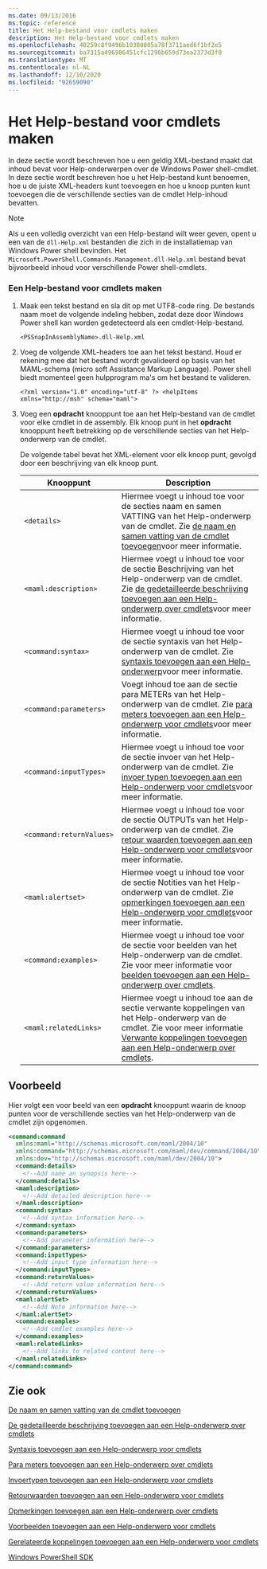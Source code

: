 ```yaml
---
ms.date: 09/13/2016
ms.topic: reference
title: Het Help-bestand voor cmdlets maken
description: Het Help-bestand voor cmdlets maken
ms.openlocfilehash: 40259c8f9496b10380805a78f3711aed6f1bf2e5
ms.sourcegitcommit: ba7315a496986451cfc1296b659d73ea2373d3f0
ms.translationtype: MT
ms.contentlocale: nl-NL
ms.lasthandoff: 12/10/2020
ms.locfileid: "92659090"
---
```

# <a name="how-to-create-the-cmdlet-help-file"></a>Het Help-bestand voor cmdlets maken

In deze sectie wordt beschreven hoe u een geldig XML-bestand maakt dat inhoud bevat voor Help-onderwerpen over de Windows Power shell-cmdlet. In deze sectie wordt beschreven hoe u het Help-bestand kunt benoemen, hoe u de juiste XML-headers kunt toevoegen en hoe u knoop punten kunt toevoegen die de verschillende secties van de cmdlet Help-inhoud bevatten.

> [!NOTE]
> Als u een volledig overzicht van een Help-bestand wilt weer geven, opent u een van de `dll-Help.xml` bestanden die zich in de installatiemap van Windows Power shell bevinden. Het `Microsoft.PowerShell.Commands.Management.dll-Help.xml` bestand bevat bijvoorbeeld inhoud voor verschillende Power shell-cmdlets.

### <a name="how-to-create-a-cmdlet-help-file"></a>Een Help-bestand voor cmdlets maken

1. Maak een tekst bestand en sla dit op met UTF8-code ring. De bestands naam moet de volgende indeling hebben, zodat deze door Windows Power shell kan worden gedetecteerd als een cmdlet-Help-bestand.

   `<PSSnapInAssemblyName>.dll-Help.xml`

1. Voeg de volgende XML-headers toe aan het tekst bestand. Houd er rekening mee dat het bestand wordt gevalideerd op basis van het MAML-schema (micro soft Assistance Markup Language). Power shell biedt momenteel geen hulpprogram ma's om het bestand te valideren.

   `<?xml version="1.0" encoding="utf-8" ?> <helpItems xmlns="http://msh" schema="maml">`

1. Voeg een **opdracht** knooppunt toe aan het Help-bestand van de cmdlet voor elke cmdlet in de assembly. Elk knoop punt in het **opdracht** knooppunt heeft betrekking op de verschillende secties van het Help-onderwerp van de cmdlet.

   De volgende tabel bevat het XML-element voor elk knoop punt, gevolgd door een beschrijving van elk knoop punt.

   |           Knooppunt           |                                                                                                     Description                                                                                                     |
   | ------------------------ | ------------------------------------------------------------------------------------------------------------------------------------------------------------------------------------------------------------------- |
   | `<details>`              | Hiermee voegt u inhoud toe voor de secties naam en samen VATTING van het Help-onderwerp van de cmdlet. Zie [de naam en samen vatting van de cmdlet toevoegen](./how-to-add-the-cmdlet-name-and-synopsis-to-a-cmdlet-help-topic.md)voor meer informatie. |
   | `<maml:description>`     | Hiermee voegt u inhoud toe voor de sectie Beschrijving van het Help-onderwerp van de cmdlet. Zie [de gedetailleerde beschrijving toevoegen aan een Help-onderwerp over cmdlets](./how-to-add-a-cmdlet-description.md)voor meer informatie.                    |
   | `<command:syntax>`       | Hiermee voegt u inhoud toe voor de sectie syntaxis van het Help-onderwerp van de cmdlet. Zie [syntaxis toevoegen aan een Help-onderwerp](./how-to-add-syntax-to-a-cmdlet-help-topic.md)voor meer informatie.                                  |
   | `<command:parameters>`   | Voegt inhoud toe aan de sectie para METERs van het Help-onderwerp van de cmdlet. Zie [para meters toevoegen aan een Help-onderwerp voor cmdlets](./how-to-add-parameter-information.md)voor meer informatie.                                  |
   | `<command:inputTypes>`   | Hiermee voegt u inhoud toe voor de sectie invoer van het Help-onderwerp van de cmdlet. Zie [invoer typen toevoegen aan een Help-onderwerp voor cmdlets](./how-to-add-input-types-to-a-cmdlet-help-topic.md)voor meer informatie.                        |
   | `<command:returnValues>` | Hiermee voegt u inhoud toe voor de sectie OUTPUTs van het Help-onderwerp van de cmdlet. Zie [retour waarden toevoegen aan een Help-onderwerp voor cmdlets](./how-to-add-return-values-to-a-cmdlet-help-topic.md)voor meer informatie.                   |
   | `<maml:alertset>`        | Hiermee voegt u inhoud toe voor de sectie Notities van het Help-onderwerp van de cmdlet. Zie [opmerkingen toevoegen aan een Help-onderwerp voor cmdlets](./how-to-add-notes-to-a-cmdlet-help-topic.md)voor meer informatie.                                      |
   | `<command:examples>`     | Hiermee voegt u inhoud toe voor de sectie voor beelden van het Help-onderwerp van de cmdlet. Zie voor meer informatie voor [beelden toevoegen aan een Help-onderwerp over cmdlets](./how-to-add-examples-to-a-cmdlet-help-topic.md).                            |
   | `<maml:relatedLinks>`    | Hiermee voegt u inhoud toe aan de sectie verwante koppelingen van het Help-onderwerp van de cmdlet. Zie voor meer informatie [Verwante koppelingen toevoegen aan een Help-onderwerp over cmdlets](./how-to-add-related-links-to-a-cmdlet-help-topic.md).             |

## <a name="example"></a>Voorbeeld

 Hier volgt een voor beeld van een **opdracht** knooppunt waarin de knoop punten voor de verschillende secties van het Help-onderwerp van de cmdlet zijn opgenomen.

```xml
<command:command
  xmlns:maml="http://schemas.microsoft.com/maml/2004/10"
  xmlns:command="http://schemas.microsoft.com/maml/dev/command/2004/10"
  xmlns:dev="http://schemas.microsoft.com/maml/dev/2004/10">
  <command:details>
    <!--Add name an synopsis here-->
  </command:details>
  <maml:description>
    <!--Add detailed description here-->
  </maml:description>
  <command:syntax>
    <!--Add syntax information here-->
  </command:syntax>
  <command:parameters>
    <!--Add parameter information here-->
  </command:parameters>
  <command:inputTypes>
    <!--Add input type information here-->
  </command:inputTypes>
  <command:returnValues>
    <!--Add return value information here-->
  </command:returnValues>
  <maml:alertSet>
    <!--Add Note information here-->
  </maml:alertSet>
  <command:examples>
    <!--Add cmdlet examples here-->
  </command:examples>
  <maml:relatedLinks>
    <!--Add links to related content here-->
  </maml:relatedLinks>
</command:command>
```

## <a name="see-also"></a>Zie ook

 [De naam en samen vatting van de cmdlet toevoegen](./how-to-add-the-cmdlet-name-and-synopsis-to-a-cmdlet-help-topic.md)

 [De gedetailleerde beschrijving toevoegen aan een Help-onderwerp over cmdlets](./how-to-add-a-cmdlet-description.md)

 [Syntaxis toevoegen aan een Help-onderwerp voor cmdlets](./how-to-add-syntax-to-a-cmdlet-help-topic.md)

 [Para meters toevoegen aan een Help-onderwerp over cmdlets](./how-to-add-parameter-information.md)

 [Invoertypen toevoegen aan een Help-onderwerp voor cmdlets](./how-to-add-input-types-to-a-cmdlet-help-topic.md)

 [Retourwaarden toevoegen aan een Help-onderwerp voor cmdlets](./how-to-add-return-values-to-a-cmdlet-help-topic.md)

 [Opmerkingen toevoegen aan een Help-onderwerp over cmdlets](./how-to-add-notes-to-a-cmdlet-help-topic.md)

 [Voorbeelden toevoegen aan een Help-onderwerp voor cmdlets](./how-to-add-examples-to-a-cmdlet-help-topic.md)

 [Gerelateerde koppelingen toevoegen aan een Help-onderwerp voor cmdlets](./how-to-add-related-links-to-a-cmdlet-help-topic.md)

 [Windows PowerShell SDK](../windows-powershell-reference.md)
